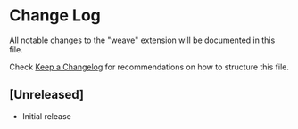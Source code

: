 # Change Log

All notable changes to the "weave" extension will be documented in this file.

Check [Keep a Changelog](http://keepachangelog.com/) for recommendations on how to structure this file.

## [Unreleased]

- Initial release